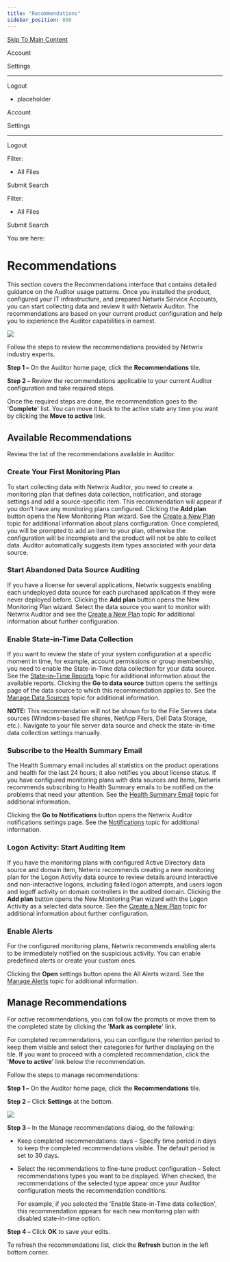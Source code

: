```yaml
---
title: "Recommendations"
sidebar_position: 898
---
```


[Skip To Main Content](#)

Account

Settings

---

Logout

* placeholder

Account

Settings

---

Logout

Filter: 

* All Files

Submit Search

Filter: 

* All Files

Submit Search

You are here:

# Recommendations

This section covers the Recommendations interface that contains detailed guidance on the Auditor usage patterns. Once you installed the product, configured your IT infrastructure, and prepared Netwrix Service Accounts, you can start collecting data and review it with Netwrix Auditor. The recommendations are based on your current product configuration and help you to experience the Auditor capabilities in earnest.

![](../static/img/Auditor/Images/Auditor/HomeScreen/recommendations.PNG)

Follow the steps to review the recommendations provided by Netwrix industry experts.

**Step 1 –** On the Auditor home page, click the **Recommendations** tile.

**Step 2 –** Review the recommendations applicable to your current Auditor configuration and take required steps.

Once the required steps are done, the recommendation goes to the '**Complete**' list. You can move it back to the active state any time you want by clicking the **Move to active** link.

## Available Recommendations

Review the list of the recommendations available in Auditor.

### Create Your First Monitoring Plan

To start collecting data with Netwrix Auditor, you need to create a monitoring plan that defines data collection, notification, and storage settings and add a source-specific item. This recommendation will appear if you don’t have any monitoring plans configured. Clicking the **Add plan** button opens the New Monitoring Plan wizard. See the [Create a New Plan](../../Solutions/ManagePlans/NewPlan.htm "Create a New Plan") topic for additional information about plans configuration. Once completed, you will be prompted to add an item to your plan, otherwise the configuration will be incomplete and the product will not be able to collect data. Auditor automatically suggests item types associated with your data source.

### Start Abandoned Data Source Auditing

If you have a license for several applications, Netwrix suggests enabling each undeployed data source for each purchased application if they were never deployed before. Clicking the **Add plan** button opens the New Monitoring Plan wizard. Select the data source you want to monitor with Netwrix Auditor and see the [Create a New Plan](../../Solutions/ManagePlans/NewPlan.htm "Create a New Plan") topic for additional information about further configuration.

### Enable State-in-Time Data Collection

If you want to review the state of your system configuration at a specific moment in time, for example, account permissions or group membership, you need to enable the State-in-Time data collection for your data source. See the [State–in–Time Reports](../Reports/Types/StateInTime.htm "State–in–Time Reports") topic for additional information about the available reports. Clicking the **Go to data source** button opens the settings page of the data source to which this recommendation applies to. See the [Manage Data Sources](../../Solutions/ManagePlans/AddDataSource.htm "Manage Data Sources") topic for additional information.

**NOTE:** This recommendation will not be shown for to the File Servers data sources (Windows-based file shares, NetApp Filers, Dell Data Storage, etc.). Navigate to your file server data source and check the state-in-time data collection settings manually.

### Subscribe to the Health Summary Email

The Health Summary email includes all statistics on the product operations and health for the last 24 hours; it also notifies you about license status. If you have configured monitoring plans with data sources and items, Netwrix recommends subscribing to Health Summary emails to be notified on the problems that need your attention. See the [Health Summary Email](../SystemHealth/HealthSummaryEmail.htm "Health Summary Email") topic for additional information.

Clicking the **Go to Notifications** button opens the Netwrix Auditor notifications settings page. See the [Notifications](../Settings/Email.htm "Notifications") topic for additional information.

### Logon Activity: Start Auditing Item

If you have the monitoring plans with configured Active Directory data source and domain item, Netwrix recommends creating a new monitoring plan for the Logon Activity data source to review details around interactive and non-interactive logons, including failed logon attempts, and users logon and logoff activity on domain controllers in the audited domain. Clicking the **Add plan** button opens the New Monitoring Plan wizard with the Logon Activity as a selected data source. See the [Create a New Plan](../../Solutions/ManagePlans/NewPlan.htm "Create a New Plan") topic for additional information about further configuration.

### Enable Alerts

For the configured monitoring plans, Netwrix recommends enabling alerts to be immediately notified on the suspicious activity. You can enable predefined alerts or create your custom ones.

Clicking the **Open** settings button opens the All Alerts wizard. See the [Manage Alerts](../Alerts/Predefined.htm "Manage Alerts") topic for additional information.

## Manage Recommendations

For active recommendations, you can follow the prompts or move them to the completed state by clicking the '**Mark as complete**' link.

For completed recommendations, you can configure the retention period to keep them visible and select their categories for further displaying on the tile. If you want to proceed with a completed recommendation, click the '**Move to active**' link below the recommendation.

Follow the steps to manage recommendations:

**Step 1 –** On the Auditor home page, click the **Recommendations** tile.

**Step 2 –** Click **Settings** at the bottom.

![](../static/img/Auditor/Images/Auditor/HomeScreen/ManageRecommendations.PNG)

**Step 3 –** In the Manage recommendations dialog, do the following:

* Keep completed recommendations:  days – Specify time period in days to keep the completed recommendations visible. The default period is set to 30 days.
* Select the recommendations to fine-tune product configuration – Select recommendations types you want to be displayed. When checked, the recommendations of the selected type appear once your Auditor configuration meets the recommendation conditions.

  For example, if you selected the 'Enable State-in-Time data collection', this recommendation appears for each new monitoring plan with disabled state-in-time option.

**Step 4 –** Click **OK** to save your edits.

To refresh the recommendations list, click the **Refresh** button in the left bottom corner.